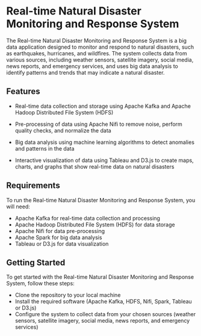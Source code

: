 # Real-time Natural Disaster Monitoring and Response System

The Real-time Natural Disaster Monitoring and Response System is a big data application designed to monitor and respond to natural disasters, such as earthquakes, hurricanes, and wildfires. The system collects data from various sources, including weather sensors, satellite imagery, social media, news reports, and emergency services, and uses big data analysis to identify patterns and trends that may indicate a natural disaster.

## Features

* Real-time data collection and storage using Apache Kafka and Apache Hadoop Distributed File System (HDFS)
* Pre-processing of data using Apache Nifi to remove noise, perform quality checks, and normalize the data

* Big data analysis using machine learning algorithms to detect anomalies and patterns in the data
* Interactive visualization of data using Tableau and D3.js to create maps, charts, and graphs that show real-time data on natural disasters

## Requirements

To run the Real-time Natural Disaster Monitoring and Response System, you will need:

* Apache Kafka for real-time data collection and processing
* Apache Hadoop Distributed File System (HDFS) for data storage
* Apache Nifi for data pre-processing
* Apache Spark for big data analysis
* Tableau or D3.js for data visualization

## Getting Started
To get started with the Real-time Natural Disaster Monitoring and Response System, follow these steps:
* Clone the repository to your local machine
* Install the required software (Apache Kafka, HDFS, Nifi, Spark, Tableau or D3.js)
* Configure the system to collect data from your chosen sources (weather sensors, satellite imagery, social media, news reports, and emergency services)

